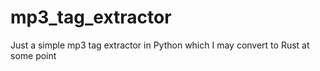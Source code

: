 # mp3_tag_extractor
Just a simple mp3 tag extractor in Python which I may convert to Rust at some point
